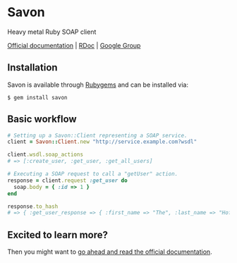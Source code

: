 Savon
=====

Heavy metal Ruby SOAP client

[Official documentation](http://savonrb.com) | [RDoc](http://rubydoc.info/gems/savon) | [Google Group](http://groups.google.com/group/savon-soap)

Installation
------------

Savon is available through [Rubygems](http://rubygems.org/gems/savon) and can be installed via:

```
$ gem install savon
```

Basic workflow
--------------

``` ruby
# Setting up a Savon::Client representing a SOAP service.
client = Savon::Client.new "http://service.example.com?wsdl"

client.wsdl.soap_actions
# => [:create_user, :get_user, :get_all_users]

# Executing a SOAP request to call a "getUser" action.
response = client.request :get_user do
  soap.body = { :id => 1 }
end

response.to_hash
# => { :get_user_response => { :first_name => "The", :last_name => "Hoff" } }
```

Excited to learn more?
----------------------

Then you might want to [go ahead and read the official documentation](http://savonrb.com).
